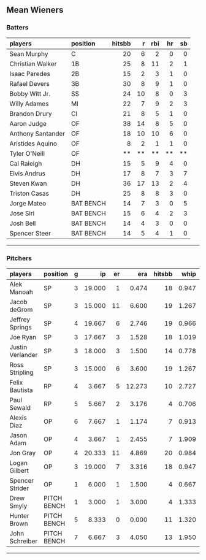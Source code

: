 ## Mean Wieners

### Batters

 
|players           |position  | hitsbb|  r| rbi| hr| sb| 
|:-----------------|:---------|------:|--:|---:|--:|--:| 
|Sean Murphy       |C         |     20|  6|   2|  0|  0| 
|Christian Walker  |1B        |     25|  8|  11|  2|  1| 
|Isaac Paredes     |2B        |     15|  2|   3|  1|  0| 
|Rafael Devers     |3B        |     30|  8|   9|  1|  0| 
|Bobby Witt Jr.    |SS        |     24| 10|   8|  0|  3| 
|Willy Adames      |MI        |     22|  7|   9|  2|  3| 
|Brandon Drury     |CI        |     21|  8|   5|  1|  0| 
|Aaron Judge       |OF        |     38| 14|   8|  5|  0| 
|Anthony Santander |OF        |     18| 10|  10|  6|  0| 
|Aristides Aquino  |OF        |      8|  2|   1|  1|  0| 
|Tyler O'Neill     |OF        |     **| **|  **| **| **| 
|Cal Raleigh       |DH        |     15|  5|   9|  4|  0| 
|Elvis Andrus      |DH        |     17|  8|   7|  3|  7| 
|Steven Kwan       |DH        |     36| 17|  13|  2|  4| 
|Triston Casas     |DH        |     25|  8|   8|  3|  0| 
|Jorge Mateo       |BAT BENCH |     14|  7|   3|  0|  5| 
|Jose Siri         |BAT BENCH |     15|  6|   4|  2|  3| 
|Josh Bell         |BAT BENCH |     14|  4|   3|  0|  0| 
|Spencer Steer     |BAT BENCH |     14|  5|   4|  1|  0| 


* * *

### Pitchers

 
|players          |position    |  g|     ip| er|    era| hitsbb|  whip| so|  w| sv| 
|:----------------|:-----------|--:|------:|--:|------:|------:|-----:|--:|--:|--:| 
|Alek Manoah      |SP          |  3| 19.000|  1|  0.474|     18| 0.947| 17|  2|  0| 
|Jacob deGrom     |SP          |  3| 15.000| 11|  6.600|     19| 1.267| 29|  0|  0| 
|Jeffrey Springs  |SP          |  4| 19.667|  6|  2.746|     19| 0.966| 20|  1|  0| 
|Joe Ryan         |SP          |  3| 17.667|  3|  1.528|     18| 1.019| 18|  2|  0| 
|Justin Verlander |SP          |  3| 18.000|  3|  1.500|     14| 0.778| 22|  1|  0| 
|Ross Stripling   |SP          |  3| 15.000|  6|  3.600|     19| 1.267|  9|  2|  0| 
|Felix Bautista   |RP          |  4|  3.667|  5| 12.273|     10| 2.727|  6|  0|  2| 
|Paul Sewald      |RP          |  5|  5.667|  2|  3.176|      4| 0.706|  5|  1|  1| 
|Alexis Diaz      |OP          |  6|  7.667|  1|  1.174|      7| 0.913|  8|  1|  3| 
|Jason Adam       |OP          |  4|  3.667|  1|  2.455|      7| 1.909|  3|  0|  0| 
|Jon Gray         |OP          |  4| 20.333| 11|  4.869|     20| 0.984| 13|  0|  0| 
|Logan Gilbert    |OP          |  3| 19.000|  7|  3.316|     18| 0.947| 18|  1|  0| 
|Spencer Strider  |OP          |  1|  6.000|  1|  1.500|      4| 0.667| 10|  1|  0| 
|Drew Smyly       |PITCH BENCH |  1|  3.000|  1|  3.000|      4| 1.333|  2|  0|  0| 
|Hunter Brown     |PITCH BENCH |  5|  8.333|  0|  0.000|     11| 1.320| 11|  0|  0| 
|John Schreiber   |PITCH BENCH |  7|  6.667|  3|  4.050|     13| 1.950|  8|  1|  1| 


* * *


